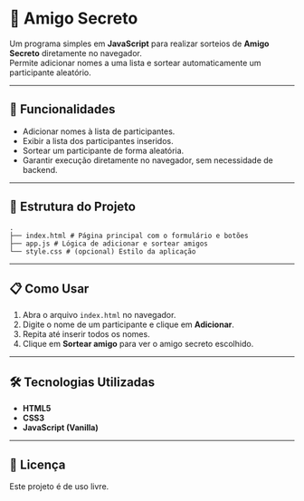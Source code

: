 # 🎁 Amigo Secreto

Um programa simples em **JavaScript** para realizar sorteios de **Amigo Secreto** diretamente no navegador.  
Permite adicionar nomes a uma lista e sortear automaticamente um participante aleatório.

---

## 🚀 Funcionalidades

- Adicionar nomes à lista de participantes.
- Exibir a lista dos participantes inseridos.
- Sortear um participante de forma aleatória.
- Garantir execução diretamente no navegador, sem necessidade de backend.

---

## 📂 Estrutura do Projeto
```plaintext
.
├── index.html # Página principal com o formulário e botões
├── app.js # Lógica de adicionar e sortear amigos
└── style.css # (opcional) Estilo da aplicação
```

---

## 📋 Como Usar

1. Abra o arquivo `index.html` no navegador.
2. Digite o nome de um participante e clique em **Adicionar**.
3. Repita até inserir todos os nomes.
4. Clique em **Sortear amigo** para ver o amigo secreto escolhido.

---

## 🛠 Tecnologias Utilizadas

- **HTML5**
- **CSS3**
- **JavaScript (Vanilla)**

---

## 📜 Licença

Este projeto é de uso livre.
